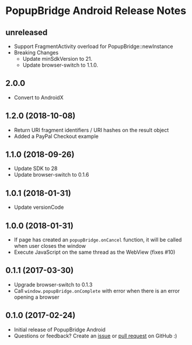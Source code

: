 # PopupBridge Android Release Notes

## unreleased
* Support FragmentActivity overload for PopupBridge::newInstance
* Breaking Changes
  * Update minSdkVersion to 21.
  * Update browser-switch to 1.1.0.

## 2.0.0

* Convert to AndroidX

## 1.2.0 (2018-10-08)
* Return URI fragment identifiers / URI hashes on the result object
* Added a PayPal Checkout example

## 1.1.0 (2018-09-26)
* Update SDK to 28
* Update browser-switch to 0.1.6

## 1.0.1 (2018-01-31)

* Update versionCode

## 1.0.0 (2018-01-31)

* If page has created an `popupBridge.onCancel` function, it will be called when user closes the window
* Execute JavaScript on the same thread as the WebView (fixes #10)

## 0.1.1 (2017-03-30)

* Upgrade browser-switch to 0.1.3
* Call `window.popupBridge.onComplete` with error when there is an error opening a browser

## 0.1.0 (2017-02-24)

* Initial release of PopupBridge Android
* Questions or feedback? Create an [issue](https://github.com/braintree/popup-bridge-android/issues) or [pull request](https://github.com/braintree/popup-bridge-android/pulls) on GitHub :)
